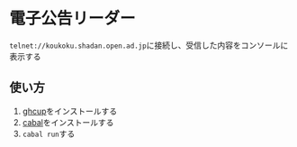 # 電子公告リーダー

`telnet://koukoku.shadan.open.ad.jp`に接続し、受信した内容をコンソールに表示する

## 使い方

1. [ghcup](https://www.haskell.org/ghcup/)をインストールする
1. [cabal](https://www.haskell.org/cabal/)をインストールする
1. `cabal run`する